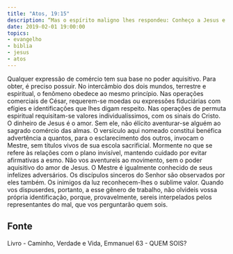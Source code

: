 ```yaml
---
title: "Atos, 19:15"
description: “Mas o espírito maligno lhes respondeu: Conheço a Jesus e bem sei quem é Paulo; mas vós, quem sois?” — (ATOS, capítulo 19, versículo 15.)
date: 2019-02-01 19:00:00
topics: 
- evangelho
- biblia
- jesus
- atos
---
```


Qualquer expressão de comércio tem sua base no poder aquisitivo. Para
obter, é preciso possuir.
No intercâmbio dos dois mundos, terrestre e espiritual, o fenômeno
obedece ao mesmo princípio.
Nas operações comerciais de César, requerem-se moedas ou expressões
fiduciárias com efígies e identificações que lhes digam respeito. Nas operações
de permuta espiritual requisitam-se valores individualíssimos, com os sinais do
Cristo.
O dinheiro de Jesus é o amor. Sem ele, não élícito aventurar-se alguém ao
sagrado comércio das almas.
O versículo aqui nomeado constitui benéfica advertência a quantos, para o
esclarecimento dos outros, invocam o Mestre, sem títulos vivos de sua escola
sacrificial.
Mormente no que se refere às relações com o plano invisível, mantendo
cuidado por evitar afirmativas a esmo.
Não vos aventureis ao movimento, sem o poder aquisitivo do amor de
Jesus.
O Mestre é igualmente conhecido de seus infelizes adversários. Os
discípulos sinceros do Senhor são observados por eles também. Os inimigos
da luz reconhecem-lhes o sublime valor.
Quando vos dispuserdes, portanto, a esse gênero de trabalho, não olvideis
vossa própria identificação, porque, provavelmente, sereis interpelados pelos
representantes do mal, que vos perguntarão quem sois.





## Fonte
Livro - Caminho, Verdade e Vida, Emmanuel
63 -  QUEM SOIS?
